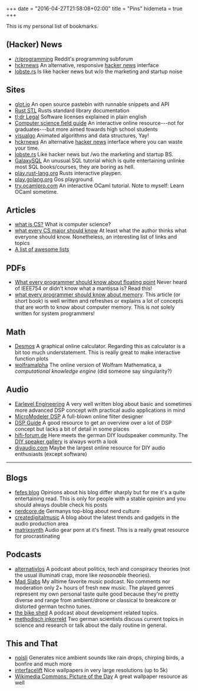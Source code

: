 +++
date = "2016-04-27T21:58:08+02:00"
title = "Pins"
hidemeta = true
+++

This is my personal list of bookmarks.

## (Hacker) News

- [/r/programming](https://www.reddit.com/r/programming) Reddit's programming subforum
- [hckrnews](http://hckrnews.com/) An alternative, responsive [hacker news](http://news.ycombinator.com/) interface
- [lobste.rs](https://lobste.rs/) Is like hacker news but w/o the marketing and startup noise

## Sites

- [glot.io](https://glot.io/) An open source pastebin with runnable snippets and API
- [Rust STL](https://doc.rust-lang.org/std/) Rusts standard library documentation
- [tl;dr Legal](https://tldrlegal.com/) Software licenses explained in plain english
- [Computer science field guide](http://www.csfieldguide.org.nz/en/index.html) An interactive online resource---not for graduates---but more aimed towards high school students
- [visualgo](http://visualgo.net/) Animated algorithms and data structures, Yay!
- [hckrnews](http://hckrnews.com/) An alternative [hacker news](http://news.ycombinator.com/) interface where you can waste your time.
- [lobste.rs](https://lobste.rs/) Like hacker news but /wo the marketing and startup BS.
- [GalaxySQL](http://sol.gfxile.net/g3) An unusual SQL tutorial which is quite entertaining unlinke most SQL books/courses, they are boring as hell.
- [play.rust-lang.org](https://play.rust-lang.org/) Rusts interactive playpen.
- [play.golang.org](https://play.golang.org/) Gos playground.
- [try.ocamlpro.com](https://try.ocamlpro.com/) An interactive OCaml tutorial. Note to myself: Learn OCaml sometime.

## Articles

- [what is CS?](https://www.cs.mtu.edu/~john/whatiscs.html) What is computer science?
- [what every CS major should know](http://matt.might.net/articles/what-cs-majors-should-know/) At least what the author thinks what everyone should know. Nonetheless, an interesting list of links and topics
- [A list of awesome lists](https://github.com/sindresorhus/awesome)

## PDFs

- [What every programmer should know about floating point](https://www.ualberta.ca/~kbeach/phys420_580_2010/docs/ACM-Goldberg.pdf) Never heard of IEEE754 or didn't know what a mantissa is? Read this!
- [what every programmer should know about memory](https://people.freebsd.org/~lstewart/articles/cpumemory.pdf). This article (or short book) is well written and refreshes or explains a lot of concepts that are worth to know about computer memory. This is *not* solely written for system programmers!

## Math

- [Desmos](https://www.desmos.com/) A graphical online calculator. Regarding this as calculator is a bit too much understatement. This is really great to make interactive function plots
- [wolframalpha](http://www.wolframalpha.com/) The online version of Wolfram Mathematica, a *computational knowledge engine* (did someone say singularity?)

## Audio

- [Earlevel Engineering](http://www.earlevel.com/main) A very well written blog about basic and sometimes more advanced DSP concept with practical audio applications in mind
- [MicroModeler DSP](http://www.micromodeler.com/dsp/) A full-blown online filter designer
- [DSP Guide](http://www.dspguide.com/) A good resource to get an overview over a lot of DSP concept but lacks a bit of detail in some places
- [hifi-forum.de](http://www.hifi-forum.de/viewforum-104.html) Here meets the german DIY loudspeaker community. The [DIY speaker gallery](http://www.hifi-forum.de/viewthread-104-15079-186.html) is always worth a look
- [diyaudio.com](http://www.diyaudio.com/) Maybe the largest online resource for DIY audio enthusiasts (except software)

---

## Blogs

- [fefes blog](http://blog.fefe.de/?css=hukl.css) Opinions about his blog differ sharply but for me it's a quite entertaining read. This is only for people with a stable opinion and you should always double check his posts
- [nerdcore.de](http://www.nerdcore.de/) Germanys top-blog about nerd culture
- [createdigitalmusic](http://createdigitalmusic.com/) A blog about the latest trends and gadgets in the audio production area
- [matrixsynth](http://www.matrixsynth.com/) Audio gear porn at it's finest. This is a really great resource for procrastinating

## Podcasts

- [alternativlos](http://alternativlos.org/) A podcast about politics, tech and conspiracy theories (not the usual illuminati crap, more like *reasonable* theories).
- [Mad Slabs](http://spinfoam.net/madslabs.html) My alltime favorite music podcast. No comments nor moderation only 2+ hours of fresh new music. The played genres represent my own personal taste quite good because they're pretty diverse and range from ambient/drone or classical to breakcore or distorted german techno tunes.
- [the  bike shed](http://bikeshed.fm/) A podcast about development related topics.
- [methodisch inkorrekt](http://minkorrekt.de/) Two german scientists discuss current topics in science and research or talk about the daily routine in general.

## This and That

- [noisli](http://www.noisli.com/) Generates nice ambient sounds like rain drops, chirping birds, a bonfire and much more
- [interfacelift](https://interfacelift.com/wallpaper/downloads/date/any/) Nice wallpapers in very large resolutions (up to 5k)
- [Wikimedia Commons: Picture of the Day](https://commons.wikimedia.org/wiki/Commons:Picture_of_the_day) A great wallpaper resource as well

